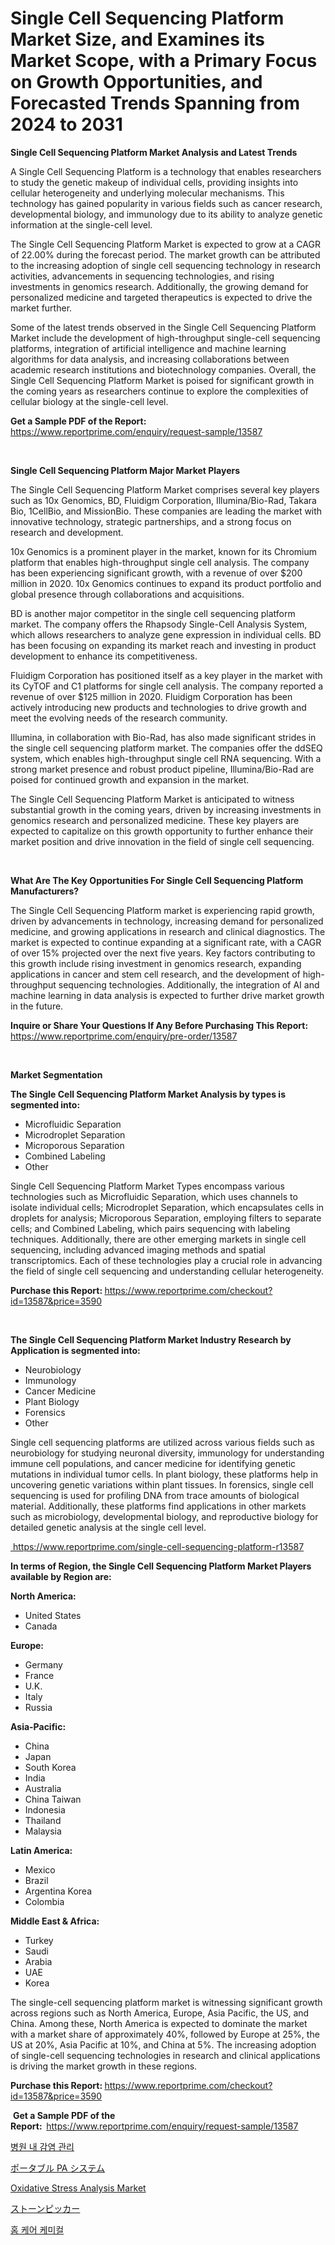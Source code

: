 <p><h1>Single Cell Sequencing Platform Market Size, and Examines its Market Scope, with a Primary Focus on Growth Opportunities, and Forecasted Trends Spanning from 2024 to 2031</h1></p><p><strong>Single Cell Sequencing Platform Market Analysis and Latest Trends</strong></p>
<p><p>A Single Cell Sequencing Platform is a technology that enables researchers to study the genetic makeup of individual cells, providing insights into cellular heterogeneity and underlying molecular mechanisms. This technology has gained popularity in various fields such as cancer research, developmental biology, and immunology due to its ability to analyze genetic information at the single-cell level.</p><p>The Single Cell Sequencing Platform Market is expected to grow at a CAGR of 22.00% during the forecast period. The market growth can be attributed to the increasing adoption of single cell sequencing technology in research activities, advancements in sequencing technologies, and rising investments in genomics research. Additionally, the growing demand for personalized medicine and targeted therapeutics is expected to drive the market further.</p><p>Some of the latest trends observed in the Single Cell Sequencing Platform Market include the development of high-throughput single-cell sequencing platforms, integration of artificial intelligence and machine learning algorithms for data analysis, and increasing collaborations between academic research institutions and biotechnology companies. Overall, the Single Cell Sequencing Platform Market is poised for significant growth in the coming years as researchers continue to explore the complexities of cellular biology at the single-cell level.</p></p>
<p><strong>Get a Sample PDF of the Report:&nbsp;</strong> <a href="https://www.reportprime.com/enquiry/request-sample/13587">https://www.reportprime.com/enquiry/request-sample/13587</a></p>
<p>&nbsp;</p>
<p><strong>Single Cell Sequencing Platform Major Market Players</strong></p>
<p><p>The Single Cell Sequencing Platform Market comprises several key players such as 10x Genomics, BD, Fluidigm Corporation, Illumina/Bio-Rad, Takara Bio, 1CellBio, and MissionBio. These companies are leading the market with innovative technology, strategic partnerships, and a strong focus on research and development.</p><p>10x Genomics is a prominent player in the market, known for its Chromium platform that enables high-throughput single cell analysis. The company has been experiencing significant growth, with a revenue of over $200 million in 2020. 10x Genomics continues to expand its product portfolio and global presence through collaborations and acquisitions.</p><p>BD is another major competitor in the single cell sequencing platform market. The company offers the Rhapsody Single-Cell Analysis System, which allows researchers to analyze gene expression in individual cells. BD has been focusing on expanding its market reach and investing in product development to enhance its competitiveness.</p><p>Fluidigm Corporation has positioned itself as a key player in the market with its CyTOF and C1 platforms for single cell analysis. The company reported a revenue of over $125 million in 2020. Fluidigm Corporation has been actively introducing new products and technologies to drive growth and meet the evolving needs of the research community.</p><p>Illumina, in collaboration with Bio-Rad, has also made significant strides in the single cell sequencing platform market. The companies offer the ddSEQ system, which enables high-throughput single cell RNA sequencing. With a strong market presence and robust product pipeline, Illumina/Bio-Rad are poised for continued growth and expansion in the market.</p><p>The Single Cell Sequencing Platform Market is anticipated to witness substantial growth in the coming years, driven by increasing investments in genomics research and personalized medicine. These key players are expected to capitalize on this growth opportunity to further enhance their market position and drive innovation in the field of single cell sequencing.</p></p>
<p>&nbsp;</p>
<p><strong>What Are The Key Opportunities For Single Cell Sequencing Platform Manufacturers?</strong></p>
<p><p>The Single Cell Sequencing Platform market is experiencing rapid growth, driven by advancements in technology, increasing demand for personalized medicine, and growing applications in research and clinical diagnostics. The market is expected to continue expanding at a significant rate, with a CAGR of over 15% projected over the next five years. Key factors contributing to this growth include rising investment in genomics research, expanding applications in cancer and stem cell research, and the development of high-throughput sequencing technologies. Additionally, the integration of AI and machine learning in data analysis is expected to further drive market growth in the future.</p></p>
<p><strong>Inquire or Share Your Questions If Any Before Purchasing This Report:</strong> <a href="https://www.reportprime.com/enquiry/pre-order/13587">https://www.reportprime.com/enquiry/pre-order/13587</a></p>
<p>&nbsp;</p>
<p><strong>Market Segmentation</strong></p>
<p><strong>The Single Cell Sequencing Platform Market Analysis by types is segmented into:</strong></p>
<p><ul><li>Microfluidic Separation</li><li>Microdroplet Separation</li><li>Microporous Separation</li><li>Combined Labeling</li><li>Other</li></ul></p>
<p><p>Single Cell Sequencing Platform Market Types encompass various technologies such as Microfluidic Separation, which uses channels to isolate individual cells; Microdroplet Separation, which encapsulates cells in droplets for analysis; Microporous Separation, employing filters to separate cells; and Combined Labeling, which pairs sequencing with labeling techniques. Additionally, there are other emerging markets in single cell sequencing, including advanced imaging methods and spatial transcriptomics. Each of these technologies play a crucial role in advancing the field of single cell sequencing and understanding cellular heterogeneity.</p></p>
<p><strong>Purchase this Report:&nbsp;</strong><a href="https://www.reportprime.com/checkout?id=13587&price=3590">https://www.reportprime.com/checkout?id=13587&price=3590</a></p>
<p>&nbsp;</p>
<p><strong>The Single Cell Sequencing Platform Market Industry Research by Application is segmented into:</strong></p>
<p><ul><li>Neurobiology</li><li>Immunology</li><li>Cancer Medicine</li><li>Plant Biology</li><li>Forensics</li><li>Other</li></ul></p>
<p><p>Single cell sequencing platforms are utilized across various fields such as neurobiology for studying neuronal diversity, immunology for understanding immune cell populations, and cancer medicine for identifying genetic mutations in individual tumor cells. In plant biology, these platforms help in uncovering genetic variations within plant tissues. In forensics, single cell sequencing is used for profiling DNA from trace amounts of biological material. Additionally, these platforms find applications in other markets such as microbiology, developmental biology, and reproductive biology for detailed genetic analysis at the single cell level.</p></p>
<p><a href="https://www.reportprime.com/single-cell-sequencing-platform-r13587">&nbsp;https://www.reportprime.com/single-cell-sequencing-platform-r13587</a></p>
<p><strong>In terms of Region, the Single Cell Sequencing Platform Market Players available by Region are:</strong></p>
<p>
    <p> <strong> North America: </strong>
        <ul>
            <li>United States</li>
            <li>Canada</li>
        </ul>
        </p> 
    <p> <strong> Europe: </strong>
        <ul>
            <li>Germany</li>
            <li>France</li>
            <li>U.K.</li>
            <li>Italy</li>
            <li>Russia</li>
        </ul>
        </p> 
    <p> <strong> Asia-Pacific: </strong>
        <ul>
            <li>China</li>
            <li>Japan</li>
            <li>South Korea</li>
            <li>India</li>
            <li>Australia</li>
            <li>China Taiwan</li>
            <li>Indonesia</li>
            <li>Thailand</li>
            <li>Malaysia</li>
        </ul>
        </p> 
    <p> <strong> Latin America: </strong>
        <ul>
            <li>Mexico</li>
            <li>Brazil</li>
            <li>Argentina Korea</li>
            <li>Colombia</li>
        </ul>
        </p> 
    <p> <strong> Middle East & Africa: </strong>
        <ul>
            <li>Turkey</li>
            <li>Saudi</li>
            <li>Arabia</li>
            <li>UAE</li>
            <li>Korea</li>
        </ul>
    </p>
    </p>
<p><p>The single-cell sequencing platform market is witnessing significant growth across regions such as North America, Europe, Asia Pacific, the US, and China. Among these, North America is expected to dominate the market with a market share of approximately 40%, followed by Europe at 25%, the US at 20%, Asia Pacific at 10%, and China at 5%. The increasing adoption of single-cell sequencing technologies in research and clinical applications is driving the market growth in these regions.</p></p>
<p><strong>Purchase this Report: </strong><a href="https://www.reportprime.com/checkout?id=13587&price=3590">https://www.reportprime.com/checkout?id=13587&price=3590</a></p>
<p>&nbsp;<strong>Get a Sample PDF of the Report:&nbsp;&nbsp;</strong><a href="https://www.reportprime.com/enquiry/request-sample/13587">https://www.reportprime.com/enquiry/request-sample/13587</a></p>
<p><strong></strong></p>
<p><p><a href="https://medium.com/@kasandrarempel/%EB%B3%91%EC%9B%90-%EB%82%B4-%EA%B0%90%EC%97%BC-%EC%A0%9C%EC%96%B4-%EC%8B%9C%EC%9E%A5-2024%EB%85%84%EB%B6%80%ED%84%B0-2031%EB%85%84%EA%B9%8C%EC%A7%80%EC%9D%98-%EC%82%B0%EC%97%85-%EB%8F%99%ED%96%A5-%EB%B0%8F-%EC%98%88%EC%B8%A1-efbd3b690104">병원 내 감염 관리</a></p><p><a href="https://medium.com/@bonniehoppe1/%E6%AC%A1%E3%81%AE%E6%96%87%E7%AB%A0%E3%82%92%E6%97%A5%E6%9C%AC%E8%AA%9E%E3%81%AB%E7%BF%BB%E8%A8%B3%E3%81%97%E3%81%BE%E3%81%99-2024%E5%B9%B4%E3%81%8B%E3%82%892031%E5%B9%B4%E3%81%BE%E3%81%A7%E3%81%AE%E6%9C%9F%E9%96%93%E3%81%AB%E4%BA%88%E6%B8%AC%E3%81%95%E3%82%8C%E3%82%8B-%E3%82%B0%E3%83%AD%E3%83%BC%E3%83%90%E3%83%AB%E3%83%9D%E3%83%BC%E3%82%BF%E3%83%96%E3%83%ABpa%E3%82%B7%E3%82%B9%E3%83%86%E3%83%A0%E5%B8%82%E5%A0%B4%E3%81%AE%E5%B9%B4%E9%96%93%E6%88%90%E9%95%B7%E7%8E%87%E3%81%AF7-8-%E3%81%AB%E6%88%90%E9%95%B7%E3%81%99%E3%82%8B%E3%81%A8%E4%BA%88%E6%83%B3%E3%81%95%E3%82%8C%E3%81%A6%E3%81%84%E3%81%BE%E3%81%99-06c118d38cde">ポータブル PA システム</a></p><p><a href="https://github.com/alexxisgm/Market-Research-Report-List-1/blob/main/oxidative-stress-analysis-market.md">Oxidative Stress Analysis Market</a></p><p><a href="https://medium.com/@charityrice70/%E7%9F%B3%E5%8F%96%E3%82%8A%E6%A9%9F%E5%B8%82%E5%A0%B4%E3%81%AE%E3%82%B5%E3%82%A4%E3%82%BA-%E3%82%B7%E3%82%A7%E3%82%A2-%E3%83%88%E3%83%AC%E3%83%B3%E3%83%89%E5%88%86%E6%9E%90%E3%83%AC%E3%83%9D%E3%83%BC%E3%83%88%E3%81%AF-%E8%A3%BD%E5%93%81-%E3%83%98%E3%82%A4%E3%83%99%E3%83%BC%E3%83%A9%E3%83%BC-%E3%82%B3%E3%83%B3%E3%83%90%E3%82%A4%E3%83%B3-%E3%81%9D%E3%81%AE%E4%BB%96-%E5%88%A5%E3%81%8A%E3%82%88%E3%81%B3%E3%82%BB%E3%82%B0%E3%83%A1%E3%83%B3%E3%83%88%E4%BA%88%E6%B8%AC-2024%E5%B9%B4-2031%E5%B9%B4-%E3%81%AB%E3%81%A4%E3%81%84%E3%81%A6%E8%BF%B0%E3%81%B9%E3%81%A6%E3%81%84%E3%81%BE%E3%81%99-17e0b8862638">ストーンピッカー</a></p><p><a href="https://medium.com/@beaublock13/2024%EB%85%84%EB%B6%80%ED%84%B0-2031%EB%85%84%EA%B9%8C%EC%A7%80-%EC%98%88%EC%B8%A1%EB%90%9C-%ED%99%88%EC%BC%80%EC%96%B4-%ED%99%94%ED%95%99%EC%A0%9C%ED%92%88-%EC%8B%9C%EC%9E%A5%EC%9D%98-%EC%97%AD%ED%95%99%EA%B3%BC-%EC%84%B1%EC%9E%A5-%EC%9A%94%EC%9D%B8%EC%9D%84-%EB%B6%84%EC%84%9D%ED%95%A9%EB%8B%88%EB%8B%A4-0773319e5766">홈 케어 케미컬</a></p></p>